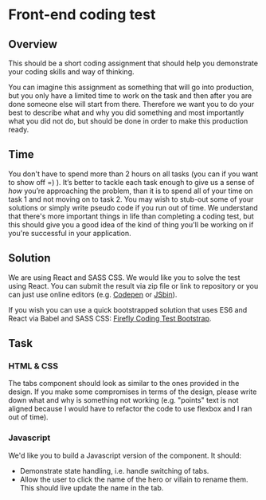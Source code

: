 # Front-end coding test

## Overview
This should be a short coding assignment that should help you demonstrate your coding skills and way of thinking.

You can imagine this assignment as something that will go into production, but you only have a limited time to work on the task and then after you are done someone else will start from there. Therefore we want you to do your best to describe what and why you did something and most importantly what you did not do, but should be done in order to make this production ready.

## Time
You don't have to spend more than 2 hours on all tasks (you can if you want to show off =) ). It’s better to tackle each task enough to give us a sense of  _how_ you’re approaching the problem, than it is to spend all of your time on task 1 and not moving on to task 2. You may wish to stub-out some of your solutions or simply write pseudo code if you run out of time. We understand that there's more important things in life than completing a coding test, but this should give you a good idea of the kind of thing you'll be working on if you're successful in your application.

## Solution
We are using React and SASS CSS. We would like you to solve the test using React.
You can submit the result via zip file or link to repository or you can just use online editors (e.g. [Codepen](https://codepen.io/) or [JSbin](http://jsbin.com/)).

If you wish you can use a quick bootstrapped solution that uses ES6 and React via Babel and SASS CSS: [Firefly Coding Test Bootstrap](https://codepen.io/damir-firefly/pen/PmNGow).

## Task

### HTML & CSS
The tabs component should look as similar to the ones provided in the design. If you make some compromises in terms of the design, please write down what and why is something not working (e.g. "points" text is not aligned because I would have to refactor the code to use flexbox and I ran out of time).

### Javascript
We'd like you to build a Javascript version of the component. It should:

* Demonstrate state handling, i.e. handle switching of tabs.
* Allow the user to click the name of the hero or villain to rename them. This should live update the name in the tab.
